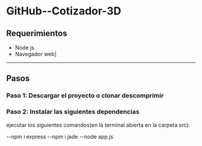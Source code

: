 # GitHub--Cotizador-3D

## Requerimientos
- Node js
- Navegador web]
---
## Pasos
### Paso 1: Descargar el proyecto o clonar descomprimir 
 
### Paso 2: Instalar las siguientes dependencias
ejecutar los siguientes comandos(en la terminal abierta en la carpeta src):

--npm i express
--npm i jade
--node app.js
